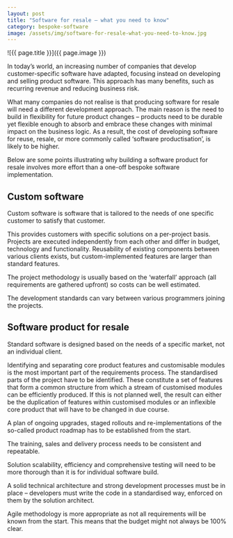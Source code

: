 ```yaml
---
layout: post
title: "Software for resale – what you need to know"
category: bespoke-software 
image: /assets/img/software-for-resale-what-you-need-to-know.jpg
---
```


![{{ page.title }}]({{ page.image }})


In today’s world, an increasing number of companies that develop customer-specific software have adapted, focusing instead on developing and selling product software. This approach has many benefits, such as recurring revenue and reducing business risk. 

What many companies do not realise is that producing software for resale will need a different development approach. The main reason is the need to build in flexibility for future product changes – products need to be durable yet flexible enough to absorb and embrace these changes with minimal impact on the business logic. As a result, the cost of developing software for reuse, resale, or more commonly called ‘software productisation’, is likely to be higher.

Below are some points illustrating why building a software product for resale involves more effort than a one-off bespoke software implementation.

## Custom software
Custom software is software that is tailored to the needs of one specific customer to satisfy that customer.

This provides customers with specific solutions on a per-project basis. Projects are executed independently from each other and differ in budget, technology and functionality. Reusability of existing components between various clients exists, but custom-implemented features are larger than standard features.

The project methodology is usually based on the ‘waterfall’ approach (all requirements are gathered upfront) so costs can be well estimated.

The development standards can vary between various programmers joining the projects.

## Software product for resale
Standard software is designed based on the needs of a specific market, not an individual client.

Identifying and separating core product features and customisable modules is the most important part of the requirements process. The standardised parts of the project have to be identified. These constitute a set of features that form a common structure from which a stream of customised modules can be efficiently produced. If this is not planned well, the result can either be the duplication of features within customised modules or an inflexible core product that will have to be changed in due course.

A plan of ongoing upgrades, staged rollouts and re-implementations of the so-called product roadmap has to be established from the start.

The training, sales and delivery process needs to be consistent and repeatable.

Solution scalability, efficiency and comprehensive testing will need to be more thorough than it is for individual software build.

A solid technical architecture and strong development processes must be in place – developers must write the code in a standardised way, enforced on them by the solution architect.

Agile methodology is more appropriate as not all requirements will be known from the start. This means that the budget might not always be 100% clear.
